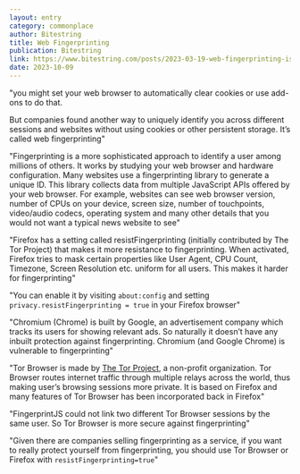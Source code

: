 ```yaml
---
layout: entry
category: commonplace
author: Bitestring
title: Web Fingerprinting
publication: Bitestring
link: https://www.bitestring.com/posts/2023-03-19-web-fingerprinting-is-worse-than-I-thought.html
date: 2023-10-09
---
```


"you might set your web browser to automatically clear cookies or use add-ons to do that.

But companies found another way to uniquely identify you across different sessions and websites without using cookies or other persistent storage. It’s called web fingerprinting"

"Fingerprinting is a more sophisticated approach to identify a user among millions of others. It works by studying your web browser and hardware configuration. Many websites use a fingerprinting library to generate a unique ID. This library collects data from multiple JavaScript APIs offered by your web browser. For example, websites can see web browser version, number of CPUs on your device, screen size, number of touchpoints, video/audio codecs, operating system and many other details that you would not want a typical news website to see"

"Firefox has a setting called resistFingerprinting (initially contributed by The Tor Project) that makes it more resistance to fingerprinting. When activated, Firefox tries to mask certain properties like User Agent, CPU Count, Timezone, Screen Resolution etc. uniform for all users. This makes it harder for fingerprinting"

"You can enable it by visiting `about:config` and setting `privacy.resistFingerprinting = true` in your Firefox browser"

"Chromium (Chrome) is built by Google, an advertisement company which tracks its users for showing relevant ads. So naturally it doesn’t have any inbuilt protection against fingerprinting. Chromium (and Google Chrome) is vulnerable to fingerprinting"

"Tor Browser is made by [The Tor Project](https://www.torproject.org/), a non-profit organization. Tor Browser routes internet traffic through multiple relays across the world, thus making user’s browsing sessions more private. It is based on Firefox and many features of Tor Browser has been incorporated back in Firefox"

"FingerprintJS could not link two different Tor Browser sessions by the same user. So Tor Browser is more secure against fingerprinting"

"Given there are companies selling fingerprinting as a service, if you want to really protect yourself from fingerprinting, you should use Tor Browser or Firefox with `resistFingerprinting=true`"
